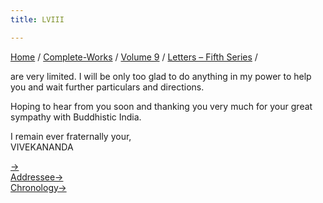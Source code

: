 ```yaml
---
title: LVIII

---
```



[Home](../../../index.htm) / [Complete-Works](../../complete_works.htm)
/ [Volume 9](../volume_9_contents.htm) / [Letters – Fifth
Series](letters_fifth_series_contents.htm) /

 are very
limited. I will be only too glad to do anything in my power to help you
and wait further particulars and directions.

Hoping to hear from you soon and thanking you very much for your great
sympathy with Buddhistic India.

I remain ever fraternally your,  
VIVEKANANDA

[→](059_mother.htm)  
[Addressee→](../../volume_9/letters_fifth_series/060_doctor.htm)  
[Chronology→](059_mother.htm)


